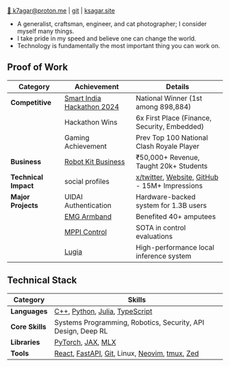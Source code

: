 [📧 k7agar@proton.me](mailto:k7agar@proton.me) | [git](https://github.com/vovw) | [ksagar.site](https://ksagar.site)

- A generalist, craftsman, engineer, and cat photographer; I consider myself many things.
- I take pride in my speed and believe one can change the world.
- Technology is fundamentally the most important thing you can work on.

## Proof of Work

| Category | Achievement | Details |
|----------|------------|----------|
| **Competitive** | [Smart India Hackathon 2024](https://www.sih.gov.in/) | National Winner (1st among 898,884) |
| | Hackathon Wins | 6x First Place (Finance, Security, Embedded) |
| | Gaming Achievement | Prev Top 100 National Clash Royale Player |
| **Business** | [Robot Kit Business](https://sravjti.in/) | ₹50,000+ Revenue, Taught 20k+ Students |
| **Technical Impact** | social profiles | [x/twitter](https://x.com/k7agar), [Website](https://ksagar.site), [GitHub](https://github.com/vovw) - 15M+ Impressions |
| **Major Projects** | UIDAI Authentication| Hardware-backed system for 1.3B users |
| | [EMG Armband](https://github.com/vovw/emgband) | Benefited 40+ amputees |
| | [MPPI Control](https://github.com/vovw/mppi) | SOTA in control evaluations |
| | [Lugia](https://github.com/vovw/lugia) | High-performance local inference system |

## Technical Stack

| Category | Skills |
|----------|---------|
| **Languages** | [C++](https://github.com/vovw?tab=repositories&q=&type=&language=c%2B%2B), [Python](https://github.com/vovw?tab=repositories&q=&type=&language=python), [Julia](https://github.com/vovw?tab=repositories&q=&type=&language=julia), [TypeScript](https://github.com/vovw?tab=repositories&q=&type=&language=typescript) |
| **Core Skills** | Systems Programming, Robotics, Security, API Design, Deep RL |
| **Libraries** | [PyTorch](https://pytorch.org/), [JAX](https://github.com/google/jax), [MLX](https://github.com/ml-explore/mlx) |
| **Tools** | [React](https://reactjs.org/), [FastAPI](https://fastapi.tiangolo.com/), [Git](https://git-scm.com/), Linux, [Neovim](https://neovim.io/), [tmux](https://github.com/tmux/tmux), [Zed](https://zed.dev/) |





